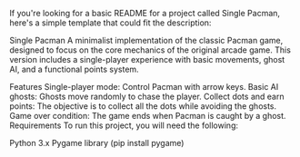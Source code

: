 
If you're looking for a basic README for a project called Single Pacman, here's a simple template that could fit the description:

Single Pacman
A minimalist implementation of the classic Pacman game, designed to focus on the core mechanics of the original arcade game. This version includes a single-player experience with basic movements, ghost AI, and a functional points system.

Features
Single-player mode: Control Pacman with arrow keys.
Basic AI ghosts: Ghosts move randomly to chase the player.
Collect dots and earn points: The objective is to collect all the dots while avoiding the ghosts.
Game over condition: The game ends when Pacman is caught by a ghost.
Requirements
To run this project, you will need the following:

Python 3.x
Pygame library (pip install pygame)
